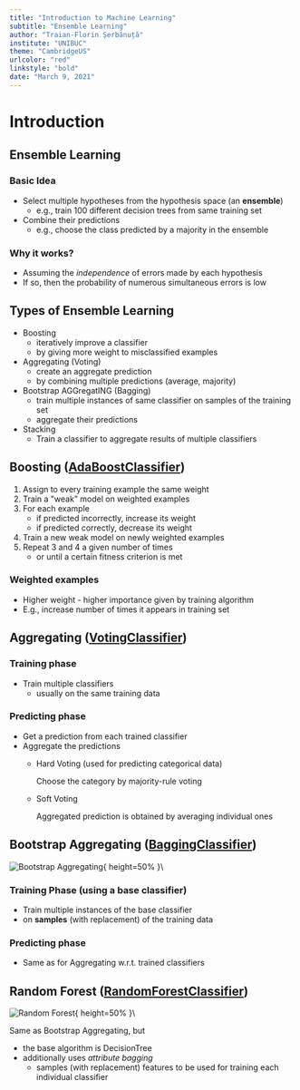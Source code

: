 ```yaml
---
title: "Introduction to Machine Learning"
subtitle: "Ensemble Learning"
author: "Traian-Florin Șerbănuță"
institute: "UNIBUC"
theme: "CambridgeUS"
urlcolor: "red"
linkstyle: "bold"
date: "March 9, 2021"
---
```


# Introduction

## Ensemble Learning

### Basic Idea

- Select multiple hypotheses from the hypothesis space (an __ensemble__)
  - e.g., train 100 different decision trees from same training set
- Combine their predictions
  - e.g., choose the class predicted by a majority in the ensemble

### Why it works?

- Assuming the _independence_ of errors made by each hypothesis
- If so, then the probability of numerous simultaneous errors is low

## Types of Ensemble Learning

- Boosting
  - iteratively improve a classifier
  - by giving more weight to misclassified examples
- Aggregating (Voting)
  - create an aggregate prediction
  - by combining multiple predictions (average, majority)
- Bootstrap AGGregatING  (Bagging)
  - train multiple instances of same classifier on samples of the training set
  - aggregate their predictions
- Stacking
  - Train a classifier to aggregate results of multiple classifiers

## Boosting ([AdaBoostClassifier](https://scikit-learn.org/stable/modules/generated/sklearn.ensemble.AdaBoostClassifier.html))

1. Assign to every training example the same weight
2. Train a "weak" model on weighted examples
3. For each example
   - if predicted incorrectly, increase its weight
   - if predicted correctly, decrease its weight
4. Train a new weak model on newly weighted examples
5. Repeat 3 and 4 a given number of times
   - or until a certain fitness criterion is met

### Weighted examples
- Higher weight - higher importance given by training algorithm
- E.g., increase number of times it appears in training set

## Aggregating ([VotingClassifier](https://scikit-learn.org/stable/modules/generated/sklearn.ensemble.AdaBoostClassifier.html#sklearn.ensemble.VotingClassifier))

### Training phase
- Train multiple classifiers
  - usually on the same training data

### Predicting phase
- Get a prediction from each trained classifier
- Aggregate the predictions
  - Hard Voting (used for predicting categorical data)

    Choose the category by majority-rule voting
  - Soft Voting
    
    Aggregated prediction is obtained by averaging individual ones

## Bootstrap Aggregating ([BaggingClassifier](https://scikit-learn.org/stable/modules/generated/sklearn.ensemble.BaggingClassifier.html))

![Bootstrap Aggregating](https://upload.wikimedia.org/wikipedia/commons/thumb/c/c8/Ensemble_Bagging.svg/500px-Ensemble_Bagging.svg.png){ height=50% }\ 

### Training Phase (using a base classifier)
- Train multiple instances of the base classifier
- on __samples__ (with replacement) of the training data

### Predicting phase
- Same as for Aggregating w.r.t. trained classifiers

## Random Forest ([RandomForestClassifier](https://scikit-learn.org/stable/modules/generated/sklearn.ensemble.RandomForestClassifier.html))

![Random Forest](https://upload.wikimedia.org/wikipedia/commons/7/76/Random_forest_diagram_complete.png){ height=50% }\ 

Same as Bootstrap Aggregating, but

- the base algorithm is DecisionTree
- additionally uses _attribute bagging_
  - samples (with replacement) features to be used for training each individual classifier


